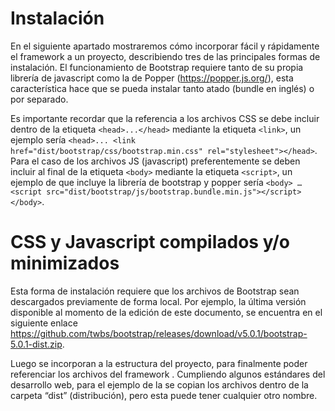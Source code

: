 # Instalación

En el siguiente apartado mostraremos cómo incorporar fácil y rápidamente el framework a un proyecto, describiendo tres de las principales formas de instalación. El funcionamiento de Bootstrap requiere tanto de su propia librería de javascript como la de Popper (https://popper.js.org/), esta característica hace que se pueda instalar tanto atado (bundle en inglés) o por separado.

Es importante recordar que la referencia a los archivos CSS se debe incluir dentro de la etiqueta `<head>...</head>` mediante la etiqueta `<link>`, un ejemplo sería `<head>... <link href="dist/bootstrap/css/bootstrap.min.css" rel="stylesheet"></head>`. Para el caso de  los archivos JS (javascript) preferentemente se deben incluir al final de la etiqueta `<body>` mediante la etiqueta `<script>`, un ejemplo de que incluye la librería de bootstrap y popper sería `<body> … <script src="dist/bootstrap/js/bootstrap.bundle.min.js"></script> </body>`.


# CSS y Javascript compilados y/o minimizados

Esta forma de instalación requiere que los archivos de Bootstrap sean descargados previamente de forma local. Por ejemplo, la última versión disponible al momento de la edición de este documento, se encuentra en el siguiente enlace https://github.com/twbs/bootstrap/releases/download/v5.0.1/bootstrap-5.0.1-dist.zip.

Luego se incorporan a la estructura del proyecto, para finalmente poder referenciar los archivos del framework . Cumpliendo algunos estándares del desarrollo web, para el ejemplo de la  se copian los archivos dentro de la carpeta “dist” (distribución), pero esta puede tener cualquier otro nombre.
